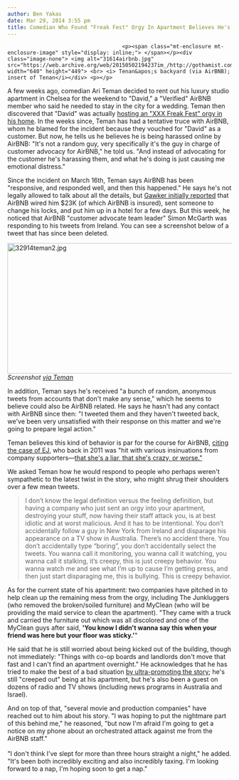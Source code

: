 ```yaml
---
author: Ben Yakas
date: Mar 29, 2014 3:55 pm
title: Comedian Who Found "Freak Fest" Orgy In Apartment Believes He's Being Harassed Online By AirBNB
---
```


	
										<p><span class="mt-enclosure mt-enclosure-image" style="display: inline;"> </span></p><div class="image-none"> <img alt="31614airbnb.jpg" src="https://web.archive.org/web/20150502194237im_/http://gothamist.com/attachments/byakas/31614airbnb.jpg" width="640" height="449"> <br> <i> Tenan&apos;s backyard (via AirBNB); insert of Tenan</i></div> <p></p>

<p>A few weeks ago, comedian Ari Teman decided to rent out his luxury studio apartment in Chelsea for the weekend to &quot;David,&quot; a &quot;Verified&quot; AirBNB member who said he needed to stay in the city for a wedding. Teman then discovered that &quot;David&quot; was actually <a href="https://web.archive.org/web/20150502194237/http://gothamist.com/2014/03/16/comedian_claims_airbnb_rented_his_a.php">hosting an &quot;XXX Freak Fest&quot; orgy in his home</a>. In the weeks since, Teman has had a tentative truce with AirBNB, whom he blamed for the incident because they vouched for &quot;David&quot; as a customer. But now, he tells us he believes he is being harassed online by AirBNB: &quot;It&apos;s not a random guy, very specifically it&apos;s the guy in charge of customer advocacy for AirBNB,&quot; he told us. &quot;And instead of advocating for the customer he&apos;s harassing them, and what he&apos;s doing is just causing me emotional distress.&quot;</p>

<p>Since the incident on March 16th, Teman says AirBNB has been &quot;responsive, and responded well, and then this happened.&quot; He says he&apos;s not legally allowed to talk about all the details, but <a href="https://web.archive.org/web/20150502194237/http://gawker.com/man-unwittingly-rents-out-apartment-on-airbnb-for-xxx-1544961941?utm_campaign=socialflow_gawker_twitter&amp;utm_source=gawker_twitter&amp;utm_medium=socialflow">Gawker initially reported</a> that AirBNB wired him $23K (of which AirBNB is insured), sent someone to change his locks, and put him up in a hotel for a few days. But this week, he noticed that AirBNB &quot;customer advocate team leader&quot; Simon McGarth was responding to his tweets from Ireland. You can see a screenshot below of a tweet that has since been deleted.</p>

<p><span class="mt-enclosure mt-enclosure-image" style="display: inline;"> </span></p><div class="image-none"> <img alt="32914teman2.jpg" src="https://web.archive.org/web/20150502194237im_/http://gothamist.com/attachments/byakas/32914teman2.jpg" width="640" height="293"> <br> <i> Screenshot <a href="https://web.archive.org/web/20150502194237/http://dearairbnb.tumblr.com/post/80872294388/airbnb-staff-please-stop-heckling-your-customer">via Teman</a></i></div> <p></p>

<p>In addition, Teman says he&apos;s received &quot;a bunch of random, anonymous tweets from accounts that don&apos;t make any sense,&quot; which he seems to believe could also be AirBNB related. He says he hasn&apos;t had any contact with AirBNB since then: &quot;I tweeted them and they haven&apos;t tweeted back, we&apos;ve been very unsatisfied with their response on this matter and we&apos;re going to prepare legal action.&quot;</p>

<p>Teman believes this kind of behavior is par for the course for AirBNB, <a href="https://web.archive.org/web/20150502194237/http://travel.usatoday.com/destinations/dispatches/post/2011/07/plot-thickens-airbnb-renter-horror-story/179250/1">citing the case of EJ</a>, who back in 2011 was &quot;hit with various insinuations from company supporters&#x2014;<a href="https://web.archive.org/web/20150502194237/http://gawker.com/5827913/airbnb-backer-rebuked-by-victims-sister/all">that she&apos;s a liar, that she&apos;s crazy, or worse.&quot;</a></p>

<p>We asked Teman how he would respond to people who perhaps weren&apos;t sympathetic to the latest twist in the story, who might shrug their shoulders over a few mean tweets.</p>

<blockquote>I don&#x2019;t know the legal definition versus the feeling definition, but having a company who just sent an orgy into your apartment, destroying your stuff, now having their staff attack you, is at best idiotic and at worst malicious. And it has to be intentional. You don&#x2019;t accidentally follow a guy in New York from Ireland and disparage his appearance on a TV show in Australia. There&#x2019;s no accident there. You don&#x2019;t accidentally type &#x201C;boring&#x201D;, you don&#x2019;t accidentally select the tweets. You wanna call it monitoring, you wanna call it watching, you wanna call it stalking, it&#x2019;s creepy, this is just creepy behavior. You wanna watch me and see what I&#x2019;m up to cause I&#x2019;m getting press, and then just start disparaging me, this is bullying. This is creepy behavior.</blockquote>

<p>As for the current state of his apartment: two companies have pitched in to help clean up the remaining mess from the orgy, including The Junkluggers (who removed the broken/soiled furniture) and MyClean (who will be providing the maid service to clean the apartment). &quot;They came with a truck and carried the furniture out which was all discolored and one of the MyClean guys after said, <strong>&apos;You know I didn&apos;t wanna say this when your friend was here but your floor was sticky.&apos;</strong>&quot;</p>

<p>He said that he is still worried about being kicked out of the building, though not immediately: &quot;Things with co-op boards and landlords don&apos;t move that fast and I can&apos;t find an apartment overnight.&quot; He acknowledges that he has tried to make the best of a bad situation <a href="https://web.archive.org/web/20150502194237/http://www.inc.com/will-yakowicz/how-to-make-the-most-out-of-an-orgy.html">by ultra-promoting the story</a>; he&apos;s still &quot;creeped out&quot; being at his apartment, but he&apos;s also been a guest on dozens of radio and TV shows (including news programs in Australia and Israel). </p>

<p>And on top of that, &quot;several movie and production companies&quot; have reached out to him about his story. &quot;I was hoping to put the nightmare part of this behind me,&quot; he reasoned, &quot;but now I&apos;m afraid I&apos;m going to get a notice on my phone about an orchestrated attack against me from the AirBNB staff.&quot;<br>
 <br>
&quot;I don&apos;t think I&apos;ve slept for more than three hours straight a night,&quot; he added. &quot;It&apos;s been both incredibly exciting and also incredibly taxing. I&apos;m looking forward to a nap, I&apos;m hoping soon to get a nap.&quot;</p>					
										
									
				